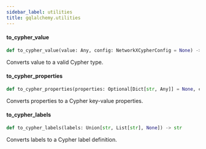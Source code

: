 ```yaml
---
sidebar_label: utilities
title: gqlalchemy.utilities
---
```


#### to\_cypher\_value

```python
def to_cypher_value(value: Any, config: NetworkXCypherConfig = None) -> str
```
Converts value to a valid Cypher type.

#### to\_cypher\_properties

```python
def to_cypher_properties(properties: Optional[Dict[str, Any]] = None, config=None) -> str
```

Converts properties to a Cypher key-value properties.

#### to\_cypher\_labels

```python
def to_cypher_labels(labels: Union[str, List[str], None]) -> str
```

Converts labels to a Cypher label definition.